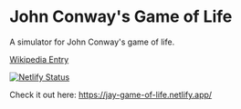 # John Conway's Game of Life

A simulator for John Conway's game of life.

[Wikipedia Entry](https://en.wikipedia.org/wiki/Conway%27s_Game_of_Life)

[![Netlify Status](https://api.netlify.com/api/v1/badges/ebd18a2c-06ba-4930-91a7-f23e1932203d/deploy-status)](https://app.netlify.com/sites/jay-game-of-life/deploys)

Check it out here: https://jay-game-of-life.netlify.app/
